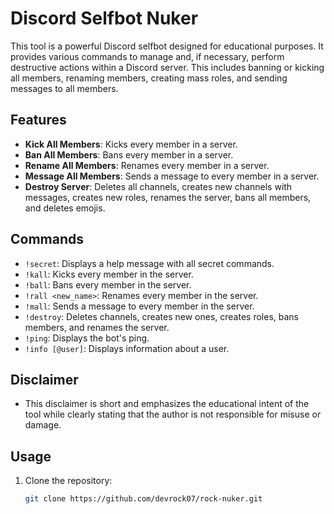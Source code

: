 # Discord Selfbot Nuker

This tool is a powerful Discord selfbot designed for educational purposes. It provides various commands to manage and, if necessary, perform destructive actions within a Discord server. This includes banning or kicking all members, renaming members, creating mass roles, and sending messages to all members.

## Features

- **Kick All Members**: Kicks every member in a server.
- **Ban All Members**: Bans every member in a server.
- **Rename All Members**: Renames every member in a server.
- **Message All Members**: Sends a message to every member in a server.
- **Destroy Server**: Deletes all channels, creates new channels with messages, creates new roles, renames the server, bans all members, and deletes emojis.

## Commands

- `!secret`: Displays a help message with all secret commands.
- `!kall`: Kicks every member in the server.
- `!ball`: Bans every member in the server.
- `!rall <new_name>`: Renames every member in the server.
- `!mall`: Sends a message to every member in the server.
- `!destroy`: Deletes channels, creates new ones, creates roles, bans members, and renames the server.
- `!ping`: Displays the bot's ping.
- `!info [@user]`: Displays information about a user.
## Disclaimer

- This disclaimer is short and emphasizes the educational intent of the tool while clearly stating that the author is not responsible for misuse or damage.

## Usage

1. Clone the repository:

   ```sh
   git clone https://github.com/devrock07/rock-nuker.git
   ```
